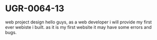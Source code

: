 # UGR-0064-13
web project design
hello guys, as a web developer i will provide my first ever webiste i built. as it is my first website it may have some errors and bugs.

